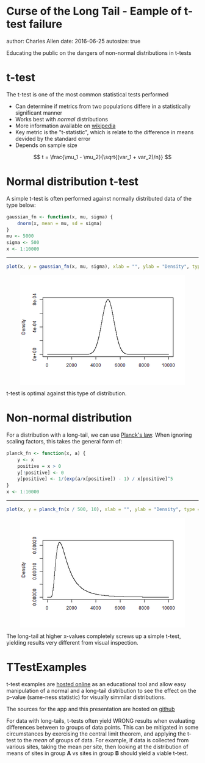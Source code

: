 Curse of the Long Tail - Eample of t-test failure
========================================================
author: Charles Allen
date: 2016-06-25
autosize: true

Educating the public on the dangers of non-normal distributions in t-tests

t-test
========================================================

The t-test is one of the most common statistical tests performed

- Can determine if metrics from two populations differe in a statistically significant manner
- Works best with *normal* distributions
- More information available on [wikipedia](https://en.wikipedia.org/wiki/Student%27s_t-test)
- Key metric is the "t-statistic", which is relate to the difference in means devided by the standard error
- Depends on sample size

$$
t = \frac{\mu_1 - \mu_2}{\sqrt{(var_1 + var_2)/n}}
$$

Normal distribution t-test
========================================================
A simple t-test is often performed against normally distributed data of the type below:


```r
gaussian_fn <- function(x, mu, sigma) {
    dnorm(x, mean = mu, sd = sigma)
}
mu <- 5000
sigma <- 500
x <- 1:10000
```

***


```r
plot(x, y = gaussian_fn(x, mu, sigma), xlab = "", ylab = "Density", type = 'l')
```

<img src="presentation-figure/unnamed-chunk-2-1.png" title="plot of chunk unnamed-chunk-2" alt="plot of chunk unnamed-chunk-2" style="display: block; margin: auto;" />

t-test is optimal against this type of distribution.

Non-normal distribution
========================================================
For a distribution with a long-tail, we can use [Planck's law](https://en.wikipedia.org/wiki/Planck%27s_law). When ignoring scaling factors, this takes the general form of:

```r
planck_fn <- function(x, a) {
    y <- x
    positive = x > 0
    y[!positive] <- 0
    y[positive] <- 1/(exp(a/x[positive]) - 1) / x[positive]^5
}
x <- 1:10000
```

***


```r
plot(x, y = planck_fn(x / 500, 10), xlab = "", ylab = "Density", type = 'l')
```

<img src="presentation-figure/unnamed-chunk-4-1.png" title="plot of chunk unnamed-chunk-4" alt="plot of chunk unnamed-chunk-4" style="display: block; margin: auto;" />

The long-tail at higher x-values completely screws up a simple t-test, yielding results very different from visual inspection.

TTestExamples
========================================================
t-test examples are [hosted online](https://allen-net.shinyapps.io/TTestExamples/) as an educational tool and allow easy manipulation of a normal and a long-tail distribution to see the effect on the p-value (same-ness statistic) for visually simmilar distributions.

The sources for the app and this presentation are hosted on [github](https://github.com/drcrallen/TTestExamples)

For data with long-tails, t-tests often yield WRONG results when evaluating differences between to groups of data points. This can be mitigated in some circumstances by exercising the central limit theorem, and applying the t-test to the *mean* of groups of data. For example, if data is collected from various sites, taking the mean per site, then looking at the distribution of means of sites in group **A** vs sites in group **B** should yield a viable t-test.
